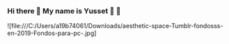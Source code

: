 ### Hi there 👋 My name is Yusset :butterfly: :cherry_blossom:

![file:///C:/Users/a19b74061/Downloads/aesthetic-space-Tumblr-fondosss-en-2019-Fondos-para-pc-.jpg]
<!--
**YussetRoque/YussetRoque** is a ✨ _special_ ✨ repository because its `README.md` (this file) appears on your GitHub profile.

Here are some ideas to get you started:

- 🔭 I’m currently working on ...
- 🌱 I’m currently learning ...
- 👯 I’m looking to collaborate on ...
- 🤔 I’m looking for help with ...
- 💬 Ask me about ...
- 📫 How to reach me: ...
- 😄 Pronouns: ...
- ⚡ Fun fact: ...
-->
